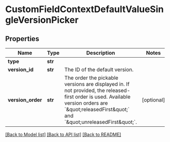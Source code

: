 # CustomFieldContextDefaultValueSingleVersionPicker

## Properties
Name | Type | Description | Notes
------------ | ------------- | ------------- | -------------
**type** | **str** |  | 
**version_id** | **str** | The ID of the default version. | 
**version_order** | **str** | The order the pickable versions are displayed in. If not provided, the released-first order is used. Available version orders are &#x60;\&quot;releasedFirst\&quot;&#x60; and &#x60;\&quot;unreleasedFirst\&quot;&#x60;. | [optional] 

[[Back to Model list]](../README.md#documentation-for-models) [[Back to API list]](../README.md#documentation-for-api-endpoints) [[Back to README]](../README.md)

